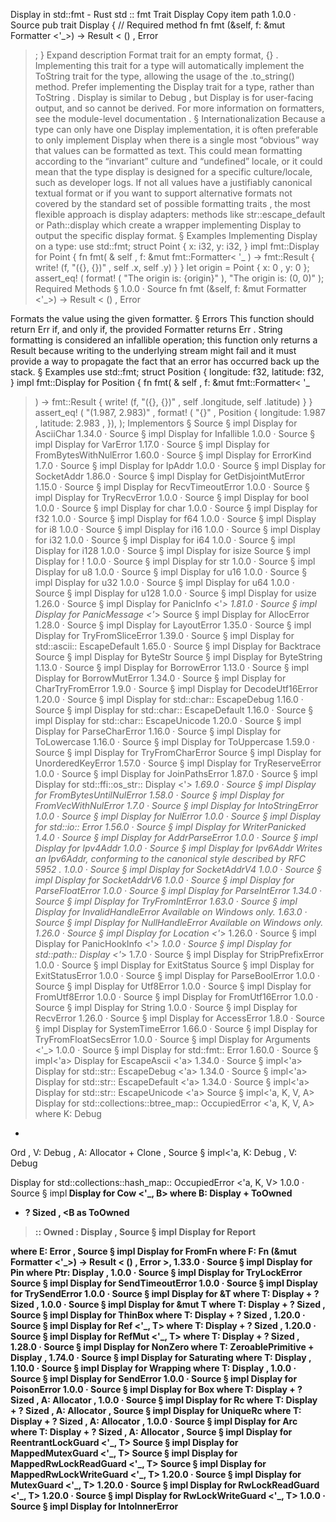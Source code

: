 Display in std::fmt - Rust
std
::
fmt
Trait
Display
Copy item path
1.0.0
·
Source
pub trait Display {
    // Required method
    fn
fmt
(&self, f: &mut
Formatter
<'_>) ->
Result
<
()
,
Error
>;
}
Expand description
Format trait for an empty format,
{}
.
Implementing this trait for a type will automatically implement the
ToString
trait for the type, allowing the usage
of the
.to_string()
method. Prefer implementing
the
Display
trait for a type, rather than
ToString
.
Display
is similar to
Debug
, but
Display
is for user-facing
output, and so cannot be derived.
For more information on formatters, see
the module-level documentation
.
§
Internationalization
Because a type can only have one
Display
implementation, it is often preferable
to only implement
Display
when there is a single most “obvious” way that
values can be formatted as text. This could mean formatting according to the
“invariant” culture and “undefined” locale, or it could mean that the type
display is designed for a specific culture/locale, such as developer logs.
If not all values have a justifiably canonical textual format or if you want
to support alternative formats not covered by the standard set of possible
formatting traits
, the most flexible approach is display adapters: methods
like
str::escape_default
or
Path::display
which create a wrapper
implementing
Display
to output the specific display format.
§
Examples
Implementing
Display
on a type:
use
std::fmt;
struct
Point {
    x: i32,
    y: i32,
}
impl
fmt::Display
for
Point {
fn
fmt(
&
self
, f:
&mut
fmt::Formatter<
'_
>) -> fmt::Result {
write!
(f,
"({}, {})"
,
self
.x,
self
.y)
    }
}
let
origin = Point { x:
0
, y:
0
};
assert_eq!
(
format!
(
"The origin is: {origin}"
),
"The origin is: (0, 0)"
);
Required Methods
§
1.0.0
·
Source
fn
fmt
(&self, f: &mut
Formatter
<'_>) ->
Result
<
()
,
Error
>
Formats the value using the given formatter.
§
Errors
This function should return
Err
if, and only if, the provided
Formatter
returns
Err
.
String formatting is considered an infallible operation; this function only
returns a
Result
because writing to the underlying stream might fail and it must
provide a way to propagate the fact that an error has occurred back up the stack.
§
Examples
use
std::fmt;
struct
Position {
    longitude: f32,
    latitude: f32,
}
impl
fmt::Display
for
Position {
fn
fmt(
&
self
, f:
&mut
fmt::Formatter<
'_
>) -> fmt::Result {
write!
(f,
"({}, {})"
,
self
.longitude,
self
.latitude)
    }
}
assert_eq!
(
"(1.987, 2.983)"
,
format!
(
"{}"
, Position { longitude:
1.987
, latitude:
2.983
, }),
);
Implementors
§
Source
§
impl
Display
for
AsciiChar
1.34.0
·
Source
§
impl
Display
for
Infallible
1.0.0
·
Source
§
impl
Display
for
VarError
1.17.0
·
Source
§
impl
Display
for
FromBytesWithNulError
1.60.0
·
Source
§
impl
Display
for
ErrorKind
1.7.0
·
Source
§
impl
Display
for
IpAddr
1.0.0
·
Source
§
impl
Display
for
SocketAddr
1.86.0
·
Source
§
impl
Display
for
GetDisjointMutError
1.15.0
·
Source
§
impl
Display
for
RecvTimeoutError
1.0.0
·
Source
§
impl
Display
for
TryRecvError
1.0.0
·
Source
§
impl
Display
for
bool
1.0.0
·
Source
§
impl
Display
for
char
1.0.0
·
Source
§
impl
Display
for
f32
1.0.0
·
Source
§
impl
Display
for
f64
1.0.0
·
Source
§
impl
Display
for
i8
1.0.0
·
Source
§
impl
Display
for
i16
1.0.0
·
Source
§
impl
Display
for
i32
1.0.0
·
Source
§
impl
Display
for
i64
1.0.0
·
Source
§
impl
Display
for
i128
1.0.0
·
Source
§
impl
Display
for
isize
Source
§
impl
Display
for
!
1.0.0
·
Source
§
impl
Display
for
str
1.0.0
·
Source
§
impl
Display
for
u8
1.0.0
·
Source
§
impl
Display
for
u16
1.0.0
·
Source
§
impl
Display
for
u32
1.0.0
·
Source
§
impl
Display
for
u64
1.0.0
·
Source
§
impl
Display
for
u128
1.0.0
·
Source
§
impl
Display
for
usize
1.26.0
·
Source
§
impl
Display
for
PanicInfo
<'_>
1.81.0
·
Source
§
impl
Display
for
PanicMessage
<'_>
Source
§
impl
Display
for
AllocError
1.28.0
·
Source
§
impl
Display
for
LayoutError
1.35.0
·
Source
§
impl
Display
for
TryFromSliceError
1.39.0
·
Source
§
impl
Display
for std::ascii::
EscapeDefault
1.65.0
·
Source
§
impl
Display
for
Backtrace
Source
§
impl
Display
for
ByteStr
Source
§
impl
Display
for
ByteString
1.13.0
·
Source
§
impl
Display
for
BorrowError
1.13.0
·
Source
§
impl
Display
for
BorrowMutError
1.34.0
·
Source
§
impl
Display
for
CharTryFromError
1.9.0
·
Source
§
impl
Display
for
DecodeUtf16Error
1.20.0
·
Source
§
impl
Display
for std::char::
EscapeDebug
1.16.0
·
Source
§
impl
Display
for std::char::
EscapeDefault
1.16.0
·
Source
§
impl
Display
for std::char::
EscapeUnicode
1.20.0
·
Source
§
impl
Display
for
ParseCharError
1.16.0
·
Source
§
impl
Display
for
ToLowercase
1.16.0
·
Source
§
impl
Display
for
ToUppercase
1.59.0
·
Source
§
impl
Display
for
TryFromCharError
Source
§
impl
Display
for
UnorderedKeyError
1.57.0
·
Source
§
impl
Display
for
TryReserveError
1.0.0
·
Source
§
impl
Display
for
JoinPathsError
1.87.0
·
Source
§
impl
Display
for std::ffi::os_str::
Display
<'_>
1.69.0
·
Source
§
impl
Display
for
FromBytesUntilNulError
1.58.0
·
Source
§
impl
Display
for
FromVecWithNulError
1.7.0
·
Source
§
impl
Display
for
IntoStringError
1.0.0
·
Source
§
impl
Display
for
NulError
1.0.0
·
Source
§
impl
Display
for std::io::
Error
1.56.0
·
Source
§
impl
Display
for
WriterPanicked
1.4.0
·
Source
§
impl
Display
for
AddrParseError
1.0.0
·
Source
§
impl
Display
for
Ipv4Addr
1.0.0
·
Source
§
impl
Display
for
Ipv6Addr
Writes an Ipv6Addr, conforming to the canonical style described by
RFC 5952
.
1.0.0
·
Source
§
impl
Display
for
SocketAddrV4
1.0.0
·
Source
§
impl
Display
for
SocketAddrV6
1.0.0
·
Source
§
impl
Display
for
ParseFloatError
1.0.0
·
Source
§
impl
Display
for
ParseIntError
1.34.0
·
Source
§
impl
Display
for
TryFromIntError
1.63.0
·
Source
§
impl
Display
for
InvalidHandleError
Available on
Windows
only.
1.63.0
·
Source
§
impl
Display
for
NullHandleError
Available on
Windows
only.
1.26.0
·
Source
§
impl
Display
for
Location
<'_>
1.26.0
·
Source
§
impl
Display
for
PanicHookInfo
<'_>
1.0.0
·
Source
§
impl
Display
for std::path::
Display
<'_>
1.7.0
·
Source
§
impl
Display
for
StripPrefixError
1.0.0
·
Source
§
impl
Display
for
ExitStatus
Source
§
impl
Display
for
ExitStatusError
1.0.0
·
Source
§
impl
Display
for
ParseBoolError
1.0.0
·
Source
§
impl
Display
for
Utf8Error
1.0.0
·
Source
§
impl
Display
for
FromUtf8Error
1.0.0
·
Source
§
impl
Display
for
FromUtf16Error
1.0.0
·
Source
§
impl
Display
for
String
1.0.0
·
Source
§
impl
Display
for
RecvError
1.26.0
·
Source
§
impl
Display
for
AccessError
1.8.0
·
Source
§
impl
Display
for
SystemTimeError
1.66.0
·
Source
§
impl
Display
for
TryFromFloatSecsError
1.0.0
·
Source
§
impl
Display
for
Arguments
<'_>
1.0.0
·
Source
§
impl
Display
for std::fmt::
Error
1.60.0
·
Source
§
impl<'a>
Display
for
EscapeAscii
<'a>
1.34.0
·
Source
§
impl<'a>
Display
for std::str::
EscapeDebug
<'a>
1.34.0
·
Source
§
impl<'a>
Display
for std::str::
EscapeDefault
<'a>
1.34.0
·
Source
§
impl<'a>
Display
for std::str::
EscapeUnicode
<'a>
Source
§
impl<'a, K, V, A>
Display
for std::collections::btree_map::
OccupiedError
<'a, K, V, A>
where
    K:
Debug
+
Ord
,
    V:
Debug
,
    A:
Allocator
+
Clone
,
Source
§
impl<'a, K:
Debug
, V:
Debug
>
Display
for std::collections::hash_map::
OccupiedError
<'a, K, V>
1.0.0
·
Source
§
impl<B>
Display
for
Cow
<'_, B>
where
    B:
Display
+
ToOwned
+ ?
Sized
,
    <B as
ToOwned
>::
Owned
:
Display
,
Source
§
impl<E>
Display
for
Report
<E>
where
    E:
Error
,
Source
§
impl<F>
Display
for
FromFn
<F>
where
    F:
Fn
(&mut
Formatter
<'_>) ->
Result
<
()
,
Error
>,
1.33.0
·
Source
§
impl<Ptr>
Display
for
Pin
<Ptr>
where
    Ptr:
Display
,
1.0.0
·
Source
§
impl<T>
Display
for
TryLockError
<T>
Source
§
impl<T>
Display
for
SendTimeoutError
<T>
1.0.0
·
Source
§
impl<T>
Display
for
TrySendError
<T>
1.0.0
·
Source
§
impl<T>
Display
for
&T
where
    T:
Display
+ ?
Sized
,
1.0.0
·
Source
§
impl<T>
Display
for
&mut T
where
    T:
Display
+ ?
Sized
,
Source
§
impl<T>
Display
for
ThinBox
<T>
where
    T:
Display
+ ?
Sized
,
1.20.0
·
Source
§
impl<T>
Display
for
Ref
<'_, T>
where
    T:
Display
+ ?
Sized
,
1.20.0
·
Source
§
impl<T>
Display
for
RefMut
<'_, T>
where
    T:
Display
+ ?
Sized
,
1.28.0
·
Source
§
impl<T>
Display
for
NonZero
<T>
where
    T:
ZeroablePrimitive
+
Display
,
1.74.0
·
Source
§
impl<T>
Display
for
Saturating
<T>
where
    T:
Display
,
1.10.0
·
Source
§
impl<T>
Display
for
Wrapping
<T>
where
    T:
Display
,
1.0.0
·
Source
§
impl<T>
Display
for
SendError
<T>
1.0.0
·
Source
§
impl<T>
Display
for
PoisonError
<T>
1.0.0
·
Source
§
impl<T, A>
Display
for
Box
<T, A>
where
    T:
Display
+ ?
Sized
,
    A:
Allocator
,
1.0.0
·
Source
§
impl<T, A>
Display
for
Rc
<T, A>
where
    T:
Display
+ ?
Sized
,
    A:
Allocator
,
Source
§
impl<T, A>
Display
for
UniqueRc
<T, A>
where
    T:
Display
+ ?
Sized
,
    A:
Allocator
,
1.0.0
·
Source
§
impl<T, A>
Display
for
Arc
<T, A>
where
    T:
Display
+ ?
Sized
,
    A:
Allocator
,
Source
§
impl<T:
Display
+ ?
Sized
>
Display
for
ReentrantLockGuard
<'_, T>
Source
§
impl<T: ?
Sized
+
Display
>
Display
for
MappedMutexGuard
<'_, T>
Source
§
impl<T: ?
Sized
+
Display
>
Display
for
MappedRwLockReadGuard
<'_, T>
Source
§
impl<T: ?
Sized
+
Display
>
Display
for
MappedRwLockWriteGuard
<'_, T>
1.20.0
·
Source
§
impl<T: ?
Sized
+
Display
>
Display
for
MutexGuard
<'_, T>
1.20.0
·
Source
§
impl<T: ?
Sized
+
Display
>
Display
for
RwLockReadGuard
<'_, T>
1.20.0
·
Source
§
impl<T: ?
Sized
+
Display
>
Display
for
RwLockWriteGuard
<'_, T>
1.0.0
·
Source
§
impl<W>
Display
for
IntoInnerError
<W>